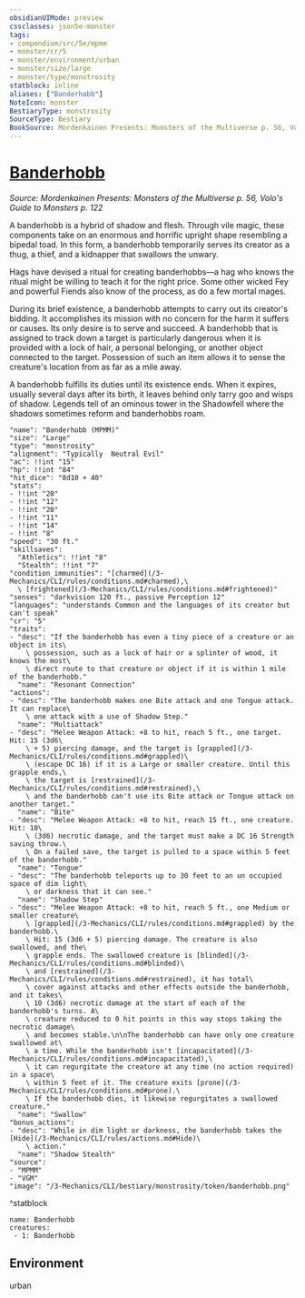 ```yaml
---
obsidianUIMode: preview
cssclasses: json5e-monster
tags:
- compendium/src/5e/mpmm
- monster/cr/5
- monster/environment/urban
- monster/size/large
- monster/type/monstrosity
statblock: inline
aliases: ["Banderhobb"]
NoteIcon: monster
BestiaryType: monstrosity
SourceType: Bestiary
BookSource: Mordenkainen Presents: Monsters of the Multiverse p. 56, Volo's Guide to Monsters p. 122
---
```

# [Banderhobb](3-Mechanics\CLI\bestiary\monstrosity/banderhobb-mpmm.md)
*Source: Mordenkainen Presents: Monsters of the Multiverse p. 56, Volo's Guide to Monsters p. 122*  

A banderhobb is a hybrid of shadow and flesh. Through vile magic, these components take on an enormous and horrific upright shape resembling a bipedal toad. In this form, a banderhobb temporarily serves its creator as a thug, a thief, and a kidnapper that swallows the unwary.

Hags have devised a ritual for creating banderhobbs—a hag who knows the ritual might be willing to teach it for the right price. Some other wicked Fey and powerful Fiends also know of the process, as do a few mortal mages.

During its brief existence, a banderhobb attempts to carry out its creator's bidding. It accomplishes its mission with no concern for the harm it suffers or causes. Its only desire is to serve and succeed. A banderhobb that is assigned to track down a target is particularly dangerous when it is provided with a lock of hair, a personal belonging, or another object connected to the target. Possession of such an item allows it to sense the creature's location from as far as a mile away.

A banderhobb fulfills its duties until its existence ends. When it expires, usually several days after its birth, it leaves behind only tarry goo and wisps of shadow. Legends tell of an ominous tower in the Shadowfell where the shadows sometimes reform and banderhobbs roam.

```statblock
"name": "Banderhobb (MPMM)"
"size": "Large"
"type": "monstrosity"
"alignment": "Typically  Neutral Evil"
"ac": !!int "15"
"hp": !!int "84"
"hit_dice": "8d10 + 40"
"stats":
- !!int "20"
- !!int "12"
- !!int "20"
- !!int "11"
- !!int "14"
- !!int "8"
"speed": "30 ft."
"skillsaves":
  "Athletics": !!int "8"
  "Stealth": !!int "7"
"condition_immunities": "[charmed](/3-Mechanics/CLI/rules/conditions.md#charmed),\
  \ [frightened](/3-Mechanics/CLI/rules/conditions.md#frightened)"
"senses": "darkvision 120 ft., passive Perception 12"
"languages": "understands Common and the languages of its creator but can't speak"
"cr": "5"
"traits":
- "desc": "If the banderhobb has even a tiny piece of a creature or an object in its\
    \ possession, such as a lock of hair or a splinter of wood, it knows the most\
    \ direct route to that creature or object if it is within 1 mile of the banderhobb."
  "name": "Resonant Connection"
"actions":
- "desc": "The banderhobb makes one Bite attack and one Tongue attack. It can replace\
    \ one attack with a use of Shadow Step."
  "name": "Multiattack"
- "desc": "Melee Weapon Attack: +8 to hit, reach 5 ft., one target. Hit: 15 (3d6\
    \ + 5) piercing damage, and the target is [grappled](/3-Mechanics/CLI/rules/conditions.md#grappled)\
    \ (escape DC 16) if it is a Large or smaller creature. Until this grapple ends,\
    \ the target is [restrained](/3-Mechanics/CLI/rules/conditions.md#restrained),\
    \ and the banderhobb can't use its Bite attack or Tongue attack on another target."
  "name": "Bite"
- "desc": "Melee Weapon Attack: +8 to hit, reach 15 ft., one creature. Hit: 10\
    \ (3d6) necrotic damage, and the target must make a DC 16 Strength saving throw.\
    \ On a failed save, the target is pulled to a space within 5 feet of the banderhobb."
  "name": "Tongue"
- "desc": "The banderhobb teleports up to 30 feet to an un occupied space of dim light\
    \ or darkness that it can see."
  "name": "Shadow Step"
- "desc": "Melee Weapon Attack: +8 to hit, reach 5 ft., one Medium or smaller creature\
    \ [grappled](/3-Mechanics/CLI/rules/conditions.md#grappled) by the banderhobb.\
    \ Hit: 15 (3d6 + 5) piercing damage. The creature is also swallowed, and the\
    \ grapple ends. The swallowed creature is [blinded](/3-Mechanics/CLI/rules/conditions.md#blinded)\
    \ and [restrained](/3-Mechanics/CLI/rules/conditions.md#restrained), it has total\
    \ cover against attacks and other effects outside the banderhobb, and it takes\
    \ 10 (3d6) necrotic damage at the start of each of the banderhobb's turns. A\
    \ creature reduced to 0 hit points in this way stops taking the necrotic damage\
    \ and becomes stable.\n\nThe banderhobb can have only one creature swallowed at\
    \ a time. While the banderhobb isn't [incapacitated](/3-Mechanics/CLI/rules/conditions.md#incapacitated),\
    \ it can regurgitate the creature at any time (no action required) in a space\
    \ within 5 feet of it. The creature exits [prone](/3-Mechanics/CLI/rules/conditions.md#prone).\
    \ If the banderhobb dies, it likewise regurgitates a swallowed creature."
  "name": "Swallow"
"bonus_actions":
- "desc": "While in dim light or darkness, the banderhobb takes the [Hide](/3-Mechanics/CLI/rules/actions.md#Hide)\
    \ action."
  "name": "Shadow Stealth"
"source":
- "MPMM"
- "VGM"
"image": "/3-Mechanics/CLI/bestiary/monstrosity/token/banderhobb.png"
```
^statblock

```encounter-table
name: Banderhobb
creatures:
 - 1: Banderhobb
```

## Environment

urban